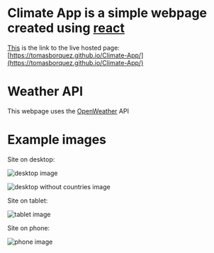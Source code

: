# Climate App is a simple webpage created using [react](https://reactjs.org/)

[This](https://tomasborquez.github.io/Climate-App/) is the link to the live hosted page: [https://tomasborquez.github.io/Climate-App/](https://tomasborquez.github.io/Climate-App/)

# Weather API
This webpage uses the [OpenWeather](https://api.openweathermap.org) API

# Example images
Site on desktop:

![desktop image](/_src/assets/03-ES6/es6-javascript-support.png)

![desktop without countries image](/_src/assets/03-ES6/es6-javascript-support.png)

Site on tablet:

![tablet image](/_src/assets/03-ES6/es6-javascript-support.png)

Site on phone:

![phone image](/_src/assets/03-ES6/es6-javascript-support.png)
